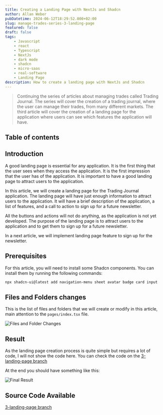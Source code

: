 ```yaml
---
title: Creating a Landing Page with NextJs and Shadcn
author: Allan Weber
pubDatetime: 2024-06-12T18:29:52.000+02:00
slug: manage-trades-series-3-landing-page
featured: false
draft: false
tags:
    - Javascript
    - react
    - Typescript
    - NextJs
    - dark mode
    - shadcn
    - micro-saas
    - real-software
    - Landing Page
description: How to create a landing page with NextJs and Shadcn
---
```


> Continuing the series of articles about managing trades called Trading Journal. The series will cover the creation of a trading journal, where the user can manage their trades, from many different markets. The third article will cover the creation of a landing page for the application where users can see which features the application will have.

## Table of contents

## Introduction

A good landing page is essential for any application. It is the first thing that the user sees when they access the application. It is the first impression that the user has of the application. It is important to have a good landing page to attract users to the application.

In this article, we will create a landing page for the Trading Journal application. The landing page will have just enough information to attract users to the application. It will have a brief description of the application, a list of features, and a call to action to sign up for a future newsletter.

All the buttons and actions will not do anything, as the application is not yet developed. The purpose of the landing page is to attract users to the application and to get them to sign up for a future newsletter.

In a next article, we will implement landing page feature to sign up for the newsletter.

## Prerequisites

For this article, you will need to install some Shadcn components. You can install them by running the following commands:

```bash
npx shadcn-ui@latest add navigation-menu sheet avatar badge card input accordion
```

## Files and Folders changes

This is the list of files and folders that we will create or modify in this article, main attention to the `pages/index.tsx` file.

![Files and Folder Changes](@assets/images/manage-trades-series-3/manage-trades-series-3-landing-page-changes.png)

## Result

As the landing page creation process is quite simple but requires a lot of code, I will not show the code here. You can check the code on the [3-landing-page branch](https://github.com/allanweber/trading-journal-nextjs/tree/3-landing-page)

At the end you should have something like this:

![Final Result](@assets/images/manage-trades-series-3/manage-trades-series-3-landing-page.gif)

## Source Code Available

[3-landing-page branch](https://github.com/allanweber/trading-journal-nextjs/tree/3-landing-page)
